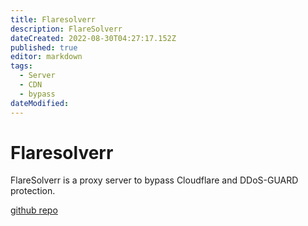 ```yaml
---
title: Flaresolverr
description: FlareSolverr
dateCreated: 2022-08-30T04:27:17.152Z
published: true
editor: markdown
tags:
  - Server
  - CDN
  - bypass
dateModified: 
---
```

# Flaresolverr

FlareSolverr is a proxy server to bypass Cloudflare and DDoS-GUARD protection.

[github repo](https://github.com/FlareSolverr/FlareSolverr)
